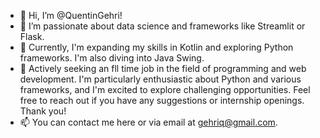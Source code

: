 - 👋 Hi, I’m @QuentinGehri!
- 👀 I’m passionate about data science and frameworks like Streamlit or Flask.
- 🌱 Currently, I'm expanding my skills in Kotlin and exploring Python frameworks. I'm also diving into Java Swing.
- 💼 Actively seeking an fll time job in the field of programming and web development. I'm particularly enthusiastic about Python and various frameworks, and I'm excited to explore challenging opportunities. Feel free to reach out if you have any suggestions or internship openings. Thank you!
- 📫 You can contact me here or via email at gehriq@gmail.com.


<!---
QuentinGehri/QuentinGehri is a ✨ special ✨ repository because its `README.md` (this file) appears on your GitHub profile.
You can click the Preview link to take a look at your changes.
--->
